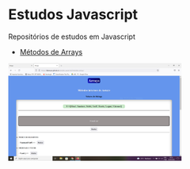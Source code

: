 # Estudos Javascript

Repositórios de estudos em Javascript

- <a href="https://lfalvespe.github.io/estudos-javascript/metodos-arrays/">Métodos de Arrays</a>
<img src="prints/metodos-arrays.PNG" width="350">
